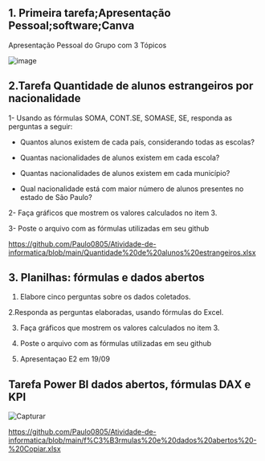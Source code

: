 ## 1. Primeira tarefa;Apresentação Pessoal;software;Canva

Apresentação Pessoal do Grupo com 3 Tópicos



![image](https://github.com/user-attachments/assets/81ae6cef-f264-41b4-857e-1b4638be7b36)


## 2.Tarefa Quantidade de alunos estrangeiros por nacionalidade

1- Usando as fórmulas  SOMA, CONT.SE, SOMASE, SE, responda as perguntas a seguir:

+ Quantos alunos existem de cada país, considerando todas as escolas? 

+ Quantas nacionalidades de alunos existem em cada escola?

+ Quantas nacionalidades de alunos existem em cada município?

+ Qual nacionalidade está com maior número de alunos presentes no estado de São Paulo?

2- Faça  gráficos que mostrem os valores calculados no item 3.

3- Poste o arquivo com as fórmulas utilizadas em seu github


https://github.com/Paulo0805/Atividade-de-informatica/blob/main/Quantidade%20de%20alunos%20estrangeiros.xlsx


## 3. Planilhas: fórmulas e dados abertos

1. Elabore  cinco perguntas sobre os dados coletados.

2.Responda as perguntas elaboradas, usando fórmulas do Excel.

3. Faça  gráficos que mostrem os valores calculados no item 3.

4.  Poste o arquivo com as fórmulas utilizadas em seu github

5. Apresentaçao E2 em 19/09

## Tarefa Power BI dados abertos, fórmulas DAX e KPI

![Capturar](https://github.com/user-attachments/assets/ca06df1f-56ee-48d7-b8cc-5af1d079eea6)


https://github.com/Paulo0805/Atividade-de-informatica/blob/main/f%C3%B3rmulas%20e%20dados%20abertos%20-%20Copiar.xlsx

